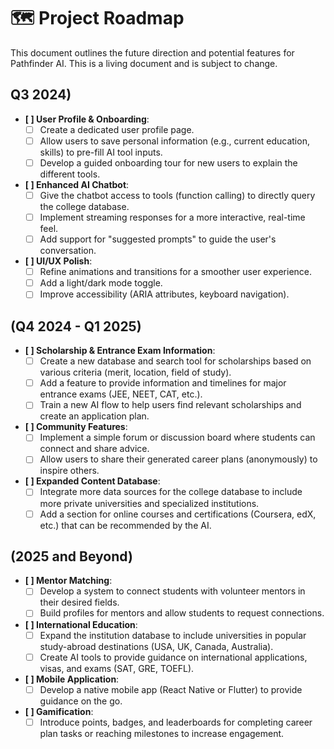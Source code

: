
# 🗺️ Project Roadmap

This document outlines the future direction and potential features for Pathfinder AI. This is a living document and is subject to change.

## Q3 2024)

- **[ ] User Profile & Onboarding**:
  - [ ] Create a dedicated user profile page.
  - [ ] Allow users to save personal information (e.g., current education, skills) to pre-fill AI tool inputs.
  - [ ] Develop a guided onboarding tour for new users to explain the different tools.

- **[ ] Enhanced AI Chatbot**:
  - [ ] Give the chatbot access to tools (function calling) to directly query the college database.
  - [ ] Implement streaming responses for a more interactive, real-time feel.
  - [ ] Add support for "suggested prompts" to guide the user's conversation.

- **[ ] UI/UX Polish**:
  - [ ] Refine animations and transitions for a smoother user experience.
  - [ ] Add a light/dark mode toggle.
  - [ ] Improve accessibility (ARIA attributes, keyboard navigation).

## (Q4 2024 - Q1 2025)

- **[ ] Scholarship & Entrance Exam Information**:
  - [ ] Create a new database and search tool for scholarships based on various criteria (merit, location, field of study).
  - [ ] Add a feature to provide information and timelines for major entrance exams (JEE, NEET, CAT, etc.).
  - [ ] Train a new AI flow to help users find relevant scholarships and create an application plan.

- **[ ] Community Features**:
  - [ ] Implement a simple forum or discussion board where students can connect and share advice.
  - [ ] Allow users to share their generated career plans (anonymously) to inspire others.

- **[ ] Expanded Content Database**:
  - [ ] Integrate more data sources for the college database to include more private universities and specialized institutions.
  - [ ] Add a section for online courses and certifications (Coursera, edX, etc.) that can be recommended by the AI.

## (2025 and Beyond)

- **[ ] Mentor Matching**:
  - [ ] Develop a system to connect students with volunteer mentors in their desired fields.
  - [ ] Build profiles for mentors and allow students to request connections.

- **[ ] International Education**:
  - [ ] Expand the institution database to include universities in popular study-abroad destinations (USA, UK, Canada, Australia).
  - [ ] Create AI tools to provide guidance on international applications, visas, and exams (SAT, GRE, TOEFL).

- **[ ] Mobile Application**:
  - [ ] Develop a native mobile app (React Native or Flutter) to provide guidance on the go.

- **[ ] Gamification**:
  - [ ] Introduce points, badges, and leaderboards for completing career plan tasks or reaching milestones to increase engagement.
